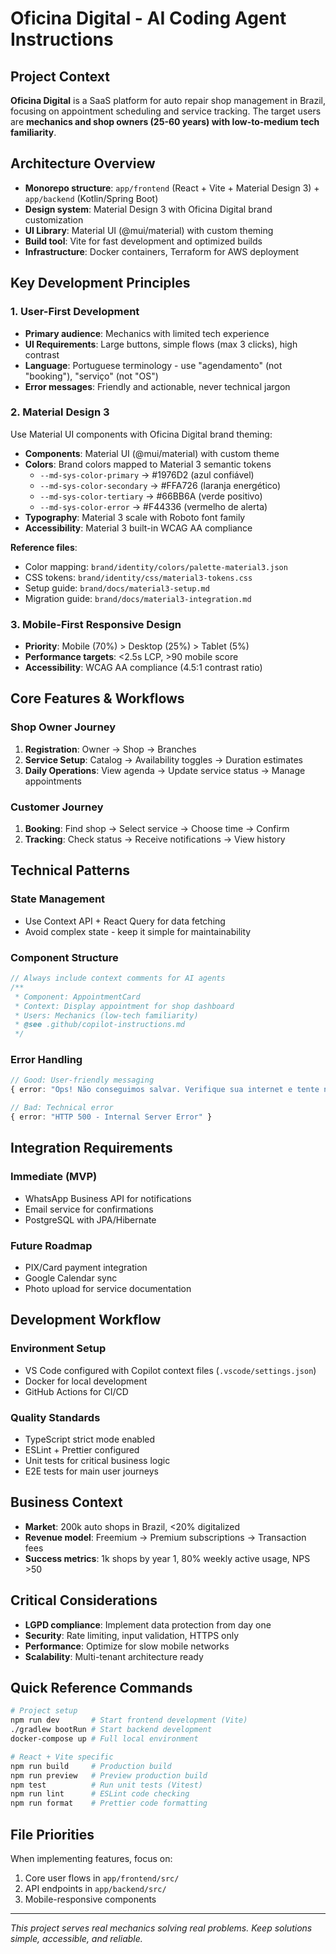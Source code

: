 # Oficina Digital - AI Coding Agent Instructions

## Project Context
**Oficina Digital** is a SaaS platform for auto repair shop management in Brazil, focusing on appointment scheduling and service tracking. The target users are **mechanics and shop owners (25-60 years) with low-to-medium tech familiarity**.

## Architecture Overview
- **Monorepo structure**: `app/frontend` (React + Vite + Material Design 3) + `app/backend` (Kotlin/Spring Boot)
- **Design system**: Material Design 3 with Oficina Digital brand customization
- **UI Library**: Material UI (@mui/material) with custom theming
- **Build tool**: Vite for fast development and optimized builds
- **Infrastructure**: Docker containers, Terraform for AWS deployment

## Key Development Principles

### 1. User-First Development
- **Primary audience**: Mechanics with limited tech experience
- **UI Requirements**: Large buttons, simple flows (max 3 clicks), high contrast
- **Language**: Portuguese terminology - use "agendamento" (not "booking"), "serviço" (not "OS")
- **Error messages**: Friendly and actionable, never technical jargon

### 2. Material Design 3
Use Material UI components with Oficina Digital brand theming:
- **Components**: Material UI (@mui/material) with custom theme
- **Colors**: Brand colors mapped to Material 3 semantic tokens
  - `--md-sys-color-primary` → #1976D2 (azul confiável)
  - `--md-sys-color-secondary` → #FFA726 (laranja energético)
  - `--md-sys-color-tertiary` → #66BB6A (verde positivo)
  - `--md-sys-color-error` → #F44336 (vermelho de alerta)
- **Typography**: Material 3 scale with Roboto font family
- **Accessibility**: Material 3 built-in WCAG AA compliance

**Reference files**:
- Color mapping: `brand/identity/colors/palette-material3.json`
- CSS tokens: `brand/identity/css/material3-tokens.css` 
- Setup guide: `brand/docs/material3-setup.md`
- Migration guide: `brand/docs/material3-integration.md`

### 3. Mobile-First Responsive Design
- **Priority**: Mobile (70%) > Desktop (25%) > Tablet (5%)
- **Performance targets**: <2.5s LCP, >90 mobile score
- **Accessibility**: WCAG AA compliance (4.5:1 contrast ratio)

## Core Features & Workflows

### Shop Owner Journey
1. **Registration**: Owner → Shop → Branches
2. **Service Setup**: Catalog → Availability toggles → Duration estimates
3. **Daily Operations**: View agenda → Update service status → Manage appointments

### Customer Journey
1. **Booking**: Find shop → Select service → Choose time → Confirm
2. **Tracking**: Check status → Receive notifications → View history

## Technical Patterns

### State Management
- Use Context API + React Query for data fetching
- Avoid complex state - keep it simple for maintainability

### Component Structure
```typescript
// Always include context comments for AI agents
/**
 * Component: AppointmentCard
 * Context: Display appointment for shop dashboard
 * Users: Mechanics (low-tech familiarity)
 * @see .github/copilot-instructions.md
 */
```

### Error Handling
```typescript
// Good: User-friendly messaging
{ error: "Ops! Não conseguimos salvar. Verifique sua internet e tente novamente." }

// Bad: Technical error
{ error: "HTTP 500 - Internal Server Error" }
```

## Integration Requirements

### Immediate (MVP)
- WhatsApp Business API for notifications
- Email service for confirmations
- PostgreSQL with JPA/Hibernate

### Future Roadmap
- PIX/Card payment integration
- Google Calendar sync
- Photo upload for service documentation

## Development Workflow

### Environment Setup
- VS Code configured with Copilot context files (`.vscode/settings.json`)
- Docker for local development
- GitHub Actions for CI/CD

### Quality Standards
- TypeScript strict mode enabled
- ESLint + Prettier configured
- Unit tests for critical business logic
- E2E tests for main user journeys

## Business Context
- **Market**: 200k auto shops in Brazil, <20% digitalized
- **Revenue model**: Freemium → Premium subscriptions → Transaction fees
- **Success metrics**: 1k shops by year 1, 80% weekly active usage, NPS >50

## Critical Considerations
- **LGPD compliance**: Implement data protection from day one
- **Security**: Rate limiting, input validation, HTTPS only
- **Performance**: Optimize for slow mobile networks
- **Scalability**: Multi-tenant architecture ready

## Quick Reference Commands
```bash
# Project setup
npm run dev       # Start frontend development (Vite)
./gradlew bootRun # Start backend development
docker-compose up # Full local environment

# React + Vite specific
npm run build     # Production build
npm run preview   # Preview production build
npm test          # Run unit tests (Vitest)
npm run lint      # ESLint code checking
npm run format    # Prettier code formatting
```

## File Priorities
When implementing features, focus on:
1. Core user flows in `app/frontend/src/`
2. API endpoints in `app/backend/src/`
3. Mobile-responsive components

---
*This project serves real mechanics solving real problems. Keep solutions simple, accessible, and reliable.*